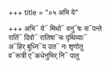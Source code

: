 +++
title = "०५ अभि ये"

+++
अभि᳓ ये᳓ मिथो᳓ वनु᳓षः स᳓पन्ते  
रातिं᳓ दिवो᳓ रातिषा᳓चः पृथिव्याः᳓  
अ᳓हिर् बुध्नि᳓य उत᳓ नः शृणोतु  
व᳓रूत्री ए᳓कधेनुभिर् नि᳓ पातु